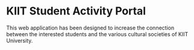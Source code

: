 # KIIT Student Activity Portal

This web application has been designed to increase the connection between the interested students and the various cultural societies of KIIT University. 
